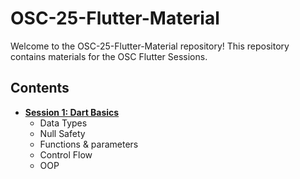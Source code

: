 # OSC-25-Flutter-Material


Welcome to the OSC-25-Flutter-Material repository! This repository contains materials for the OSC Flutter Sessions.
## Contents
- **[Session 1: Dart Basics](https://github.com/Open-Source-Community/OSC-25-Flutter-Material/tree/master/1%20Dart%20Basics)**
  - Data Types 
  - Null Safety
  - Functions & parameters
  - Control Flow
  - OOP
